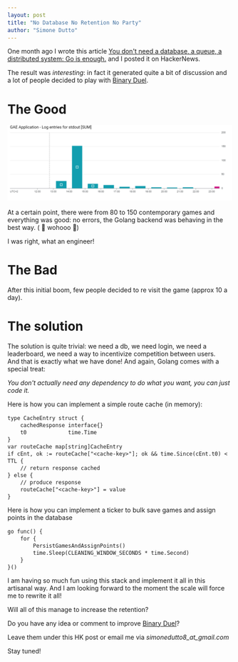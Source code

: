 ```yaml
---
layout: post
title: "No Database No Retention No Party"
author: "Simone Dutto"
---
```


One month ago I wrote this article [You don't need a database, a queue, a distributed system: Go is enough.](https://simonedutto.github.io/2024-03-09/binary-duel) and I posted it on HackerNews.

The result was *interesting*: in fact it generated quite a bit of discussion and a lot of people decided to play with [Binary Duel](https://binary-duel.com).

# The Good

![Number of games](/assets/images/binary-duel/bn-number-of-games.png)

At a certain point, there were from 80 to 150 contemporary games and everything was good: no errors, the Golang backend was behaving in the best way. ( 🎉 wohooo 🎉)

I was right, what an engineer!

# The Bad

After this initial boom, few people decided to re visit the game (approx 10 a day).

# The solution

The solution is quite trivial: we need a db, we need login, we need a leaderboard, we need a way to incentivize competition between users.  
And that is exactly what we have done!
And again, Golang comes with a special treat:

_You don't actually need any dependency to do what you want, you can just code it._

Here is how you can implement a simple route cache (in memory):

```golang
type CacheEntry struct {
	cachedResponse interface{}
	t0             time.Time
}
var routeCache map[string]CacheEntry
if cEnt, ok := routeCache["<cache-key>"]; ok && time.Since(cEnt.t0) < TTL {
    // return response cached
} else {
    // produce response
    routeCache["<cache-key>"] = value
}
```

Here is how you can implement a ticker to bulk save games and assign points in the database
```golang
go func() {
    for {
        PersistGamesAndAssignPoints()
        time.Sleep(CLEANING_WINDOW_SECONDS * time.Second)
    }
}()

```

I am having so much fun using this stack and implement it all in this artisanal way. And I am looking forward to the moment the scale will force me to rewrite it all!


Will all of this manage to increase the retention? 
  
Do you have any idea or comment to improve [Binary Duel](https://binary-duel.com)? 

Leave them under this HK post or email me via _simonedutto8_at_gmail.com_

Stay tuned!